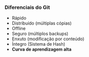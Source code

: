 ### Diferenciais do Git

- Rápido
- Distribuído (múltiplas cópias)
- Offline
- Seguro (múltiplos backups)
- Enxuto (modificação por conteúdo)
- Íntegro (Sistema de Hash)
- <strong><span class='ciano'> Curva de aprendizagem alta</span></strong>
